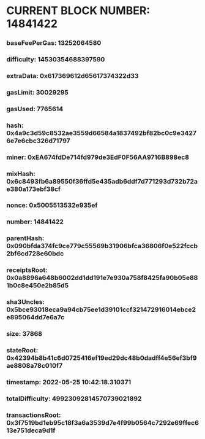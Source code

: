 # CURRENT BLOCK NUMBER: 14841422

### baseFeePerGas: 13252064580
### difficulty: 14530354688397590
### extraData: 0x617369612d65617374322d33
### gasLimit: 30029295
### gasUsed: 7765614
### hash: 0x4a9c3d59c8532ae3559d66584a1837492bf82bc0c9e34276e7e6cbc326d71797
### miner: 0xEA674fdDe714fd979de3EdF0F56AA9716B898ec8
### mixHash: 0x6c8493fb6a89550f36ffd5e435adb6ddf7d771293d732b72ae380a173ebf38cf
### nonce: 0x5005513532e935ef
### number: 14841422
### parentHash: 0x090bfda374fc9ce779c55569b31906bfca36806f0e522fccb2bf6cd728e60bdc
### receiptsRoot: 0x0a8896a648b6002dd1dd191e7e930a758f8425fa90b05e881b0c8e450e2b85d5
### sha3Uncles: 0x5bce93018eca9a94cb75ee1d39101ccf321472916014ebce2e895064dd7e6a7c
### size: 37868
### stateRoot: 0x42394b8b41c6d0725416ef19ed29dc48b0dadff4e56ef3bf9ae8808a78c010f7
### timestamp: 2022-05-25 10:42:18.310371
### totalDifficulty: 49923092814570739021892
### transactionsRoot: 0x3f7519bd1eb95c18f3a6a3539d7e4f99b0564c7292e69ffec613e751deca9d1f
